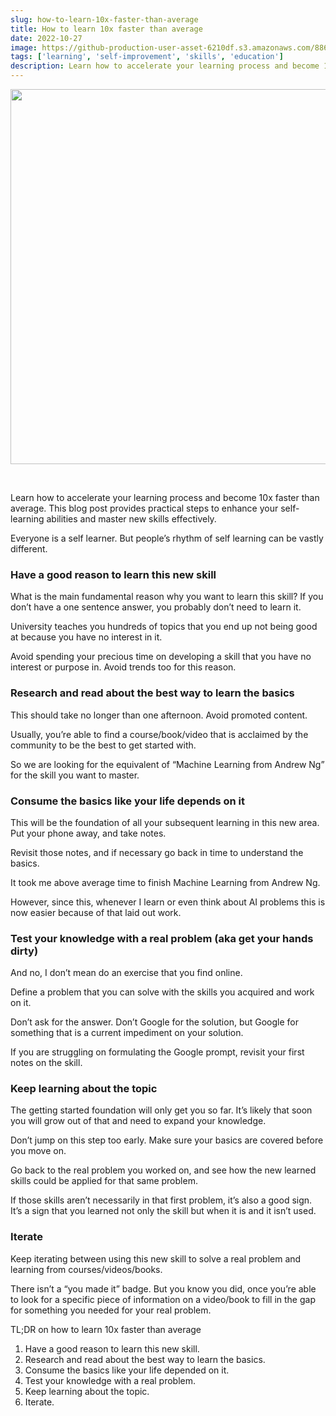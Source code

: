 ```yaml
---
slug: how-to-learn-10x-faster-than-average
title: How to learn 10x faster than average
date: 2022-10-27
image: https://github-production-user-asset-6210df.s3.amazonaws.com/88618738/280500003-e310841f-bc8b-433b-aa79-1debc6e40ef9.png
tags: ['learning', 'self-improvement', 'skills', 'education']
description: Learn how to accelerate your learning process and become 10x faster than average. This blog post provides practical steps to enhance your self-learning abilities and master new skills effectively.
---
```


<p align="center">
    <img width="600" src="https://github-production-user-asset-6210df.s3.amazonaws.com/88618738/280500003-e310841f-bc8b-433b-aa79-1debc6e40ef9.png"/>
</p>

<br />

Learn how to accelerate your learning process and become 10x faster than average. This blog post provides practical steps to enhance your self-learning abilities and master new skills effectively.

<!-- truncate -->

<div style={{borderTop: '1px solid #0088CC', margin: '1.5em 0'}} />

Everyone is a self learner. But people’s rhythm of self learning can be vastly different.

### Have a good reason to learn this new skill

What is the main fundamental reason why you want to learn this skill? If you don’t have a one sentence answer, you probably don’t need to learn it.

University teaches you hundreds of topics that you end up not being good at because you have no interest in it.

Avoid spending your precious time on developing a skill that you have no interest or purpose in. Avoid trends too for this reason.

### Research and read about the best way to learn the basics

This should take no longer than one afternoon. Avoid promoted content.

Usually, you’re able to find a course/book/video that is acclaimed by the community to be the best to get started with.

So we are looking for the equivalent of “Machine Learning from Andrew Ng” for the skill you want to master.

### Consume the basics like your life depends on it

This will be the foundation of all your subsequent learning in this new area. Put your phone away, and take notes.

Revisit those notes, and if necessary go back in time to understand the basics.

It took me above average time to finish Machine Learning from Andrew Ng.

However, since this, whenever I learn or even think about AI problems this is now easier because of that laid out work.

### Test your knowledge with a real problem (aka get your hands dirty)

And no, I don’t mean do an exercise that you find online.

Define a problem that you can solve with the skills you acquired and work on it.

Don’t ask for the answer. Don’t Google for the solution, but Google for something that is a current impediment on your solution.

If you are struggling on formulating the Google prompt, revisit your first notes on the skill.

### Keep learning about the topic

The getting started foundation will only get you so far. It’s likely that soon you will grow out of that and need to expand your knowledge.

Don’t jump on this step too early. Make sure your basics are covered before you move on.

Go back to the real problem you worked on, and see how the new learned skills could be applied for that same problem.

If those skills aren’t necessarily in that first problem, it’s also a good sign. It’s a sign that you learned not only the skill but when it is and it isn’t used.

### Iterate

Keep iterating between using this new skill to solve a real problem and learning from courses/videos/books.

There isn’t a “you made it” badge. But you know you did, once you’re able to look for a specific piece of information on a video/book to fill in the gap for something you needed for your real problem.

<div style={{borderTop: '1px solid #0088CC', margin: '1.5em 0'}} />

TL;DR on how to learn 10x faster than average

1. Have a good reason to learn this new skill.
2. Research and read about the best way to learn the basics.
3. Consume the basics like your life depended on it.
4. Test your knowledge with a real problem.
5. Keep learning about the topic.
6. Iterate.
